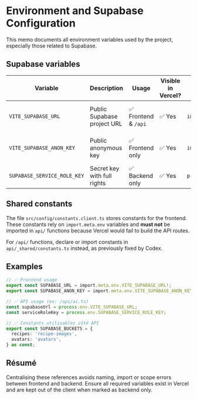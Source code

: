 # Environment and Supabase Configuration

This memo documents all environment variables used by the project, especially those related to Supabase.

## Supabase variables

| Variable | Description | Usage | Visible in Vercel? | Code source | Important notes |
| --- | --- | --- | --- | --- | --- |
| `VITE_SUPABASE_URL` | Public Supabase project URL | ✅ Frontend & `/api` | ✅ Yes | `import.meta.env.VITE_SUPABASE_URL` | Must be present in Vercel variables |
| `VITE_SUPABASE_ANON_KEY` | Public anonymous key | ✅ Frontend only | ✅ Yes | `import.meta.env.VITE_SUPABASE_ANON_KEY` | Never use on secured backend |
| `SUPABASE_SERVICE_ROLE_KEY` | Secret key with full rights | ✅ Backend only | ✅ Yes | `process.env.SUPABASE_SERVICE_ROLE_KEY` | Never expose to frontend |

## Shared constants

The file `src/config/constants.client.ts` stores constants for the frontend. These constants rely on `import.meta.env` variables and **must not** be imported in `api/` functions because Vercel would fail to build the API routes.

For `/api/` functions, declare or import constants in `api/_shared/constants.ts` instead, as previously fixed by Codex.

## Examples

```ts
// ✅ Frontend usage
export const SUPABASE_URL = import.meta.env.VITE_SUPABASE_URL!;
export const SUPABASE_ANON_KEY = import.meta.env.VITE_SUPABASE_ANON_KEY!;
```

```ts
// ✅ API usage (ex: /api/ai.ts)
const supabaseUrl = process.env.VITE_SUPABASE_URL;
const serviceRoleKey = process.env.SUPABASE_SERVICE_ROLE_KEY;
```

```ts
// ✅ Constants utilisables côté API
export const SUPABASE_BUCKETS = {
  recipes: 'recipe-images',
  avatars: 'avatars',
} as const;
```

## Résumé

Centralising these references avoids naming, import or scope errors between frontend and backend. Ensure all required variables exist in Vercel and are kept out of the client when marked as backend only.
